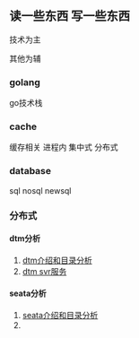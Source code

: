 ## 读一些东西 写一些东西

技术为主

其他为辅

### golang

go技术栈

### cache

缓存相关 进程内 集中式 分布式

### database

sql nosql newsql


### 分布式

#### dtm分析
1. [dtm介绍和目录分析](./分布式/dtm源码分析/001.md)
2. [dtm svr服务](./分布式/dtm源码分析/002.md)

#### seata分析
1. [seata介绍和目录分析](./分布式/seata源码分析/001.md)
2. 

